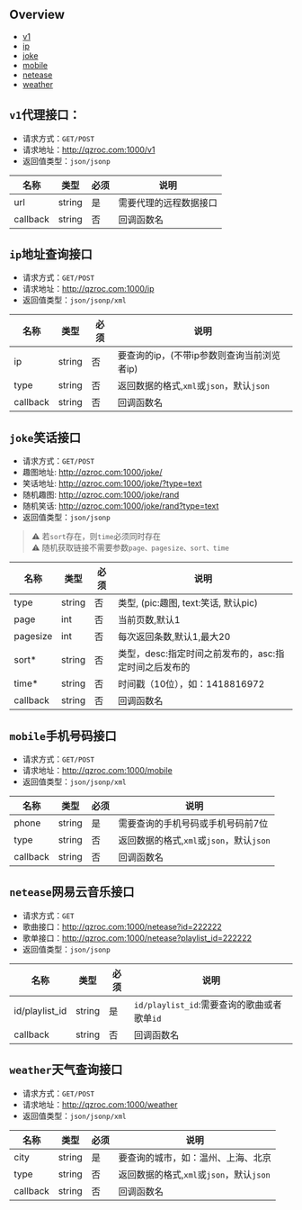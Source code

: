 ## Overview
- [v1](#-v1-)
- [ip](#-ip-)
- [joke](#-joke-)
- [mobile](#-mobile-)
- [netease](#-netease-)
- [weather](#-weather-)


## `v1`代理接口：
- 请求方式：`GET/POST`
- 请求地址：http://qzroc.com:1000/v1
- 返回值类型：`json/jsonp`  

|名称|类型|必须|说明|  
|----|----|----|----|
|url|string|是|需要代理的远程数据接口|
|callback|string|否|回调函数名|

## `ip`地址查询接口
- 请求方式：`GET/POST`
- 请求地址：http://qzroc.com:1000/ip
- 返回值类型：`json/jsonp/xml`

|名称|类型|必须|说明|  
|----|----|----|----|
|ip|string|否|要查询的ip，(不带ip参数则查询当前浏览者ip)|
|type|string|否|返回数据的格式,`xml`或`json`，默认`json`|
|callback|string|否|回调函数名|

## `joke`笑话接口
- 请求方式：`GET/POST`
- 趣图地址: http://qzroc.com:1000/joke/
- 笑话地址: http://qzroc.com:1000/joke/?type=text
- 随机趣图: http://qzroc.com:1000/joke/rand
- 随机笑话: http://qzroc.com:1000/joke/rand?type=text
- 返回值类型：`json/jsonp`

> ⚠️ 若`sort`存在，则`time`必须同时存在  
⚠️ 随机获取链接不需要参数`page、pagesize、sort、time`

|名称|类型|必须|说明|  
|----|----|----|----|
|type|string|否|类型, (pic:趣图, text:笑话, 默认pic)|
|page|int|否|当前页数,默认1|
|pagesize|int|否|每次返回条数,默认1,最大20|
|sort*|string|否|类型，desc:指定时间之前发布的，asc:指定时间之后发布的|
|time*|string|否|时间戳（10位），如：1418816972|
|callback|string|否|回调函数名|

## `mobile`手机号码接口
- 请求方式：`GET/POST`
- 请求地址：http://qzroc.com:1000/mobile
- 返回值类型：`json/jsonp/xml`

|名称|类型|必须|说明|  
|----|----|----|----|
|phone|string|是|需要查询的手机号码或手机号码前7位|
|type|string|否|返回数据的格式,`xml`或`json`，默认`json`|
|callback|string|否|回调函数名|

## `netease`网易云音乐接口
- 请求方式：`GET`
- 歌曲接口：http://qzroc.com:1000/netease?id=222222
- 歌单接口：http://qzroc.com:1000/netease?playlist_id=222222
- 返回值类型：`json/jsonp`

|名称|类型|必须|说明|  
|----|----|----|----|
|id/playlist_id|string|是|`id/playlist_id`:需要查询的歌曲或者歌单`id`|
|callback|string|否|回调函数名|

## `weather`天气查询接口
- 请求方式：`GET/POST`
- 请求地址：http://qzroc.com:1000/weather
- 返回值类型：`json/jsonp/xml`

|名称|类型|必须|说明|  
|----|----|----|----|
|city|string|是|要查询的城市，如：温州、上海、北京|
|type|string|否|返回数据的格式,`xml`或`json`，默认`json`|
|callback|string|否|回调函数名|
